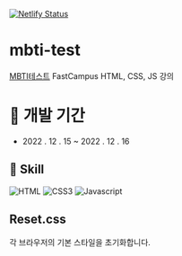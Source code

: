 [![Netlify Status](https://api.netlify.com/api/v1/badges/1ef2c2eb-5686-4b8c-a0ea-577d71538a80/deploy-status)](https://app.netlify.com/sites/fancy-brioche-a39d18/deploys)
# mbti-test
[MBTI테스트](https://fancy-brioche-a39d18.netlify.app/)
FastCampus HTML, CSS, JS 강의

# 📅 개발 기간
- 2022 . 12 . 15 ~ 2022 . 12 . 16

## 📌 Skill
<img alt="HTML" src="https://img.shields.io/badge/HTML-E34F26.svg?style=for-the-badge&logo=HTML5&logoColor=white"/> <img alt="CSS3" src="https://img.shields.io/badge/CSS3-1572B6.svg?style=for-the-badge&logo=CSS3&logoColor=white"/> <img alt="Javascript" src="https://img.shields.io/badge/JavaScript-F7DF1E.svg?style=for-the-badge&logo=JavaScript&logoColor=white"/>


## Reset.css

각 브라우저의 기본 스타일을 초기화합니다.